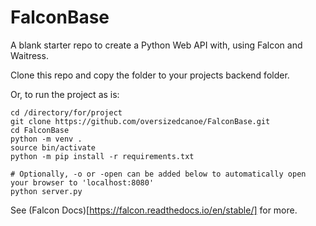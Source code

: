 # FalconBase
A blank starter repo to create a Python Web API with, using Falcon and Waitress.

Clone this repo and copy the folder to your projects backend folder.

Or, to run the project as is:
```
cd /directory/for/project
git clone https://github.com/oversizedcanoe/FalconBase.git
cd FalconBase
python -m venv .
source bin/activate
python -m pip install -r requirements.txt

# Optionally, -o or -open can be added below to automatically open your browser to 'localhost:8080'
python server.py
```

See (Falcon Docs)[https://falcon.readthedocs.io/en/stable/] for more.
